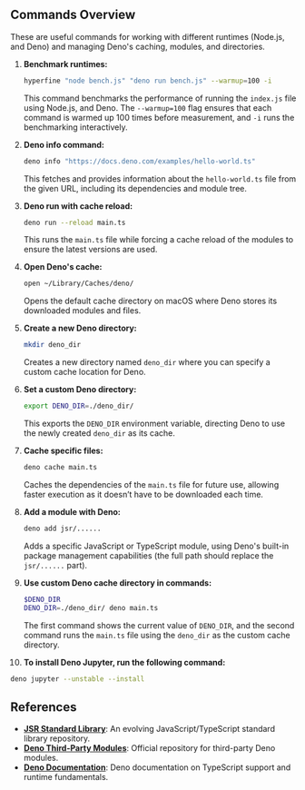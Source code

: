 ## Commands Overview

These are useful commands for working with different runtimes (Node.js, and Deno) and managing Deno's caching, modules, and directories.

1. **Benchmark runtimes:**

   ```bash
   hyperfine "node bench.js" "deno run bench.js" --warmup=100 -i
   ```

   This command benchmarks the performance of running the `index.js` file using Node.js, and Deno. The `--warmup=100` flag ensures that each command is warmed up 100 times before measurement, and `-i` runs the benchmarking interactively.

2. **Deno info command:**

   ```bash
   deno info "https://docs.deno.com/examples/hello-world.ts"
   ```

   This fetches and provides information about the `hello-world.ts` file from the given URL, including its dependencies and module tree.

3. **Deno run with cache reload:**

   ```bash
   deno run --reload main.ts
   ```

   This runs the `main.ts` file while forcing a cache reload of the modules to ensure the latest versions are used.

4. **Open Deno's cache:**

   ```bash
   open ~/Library/Caches/deno/
   ```

   Opens the default cache directory on macOS where Deno stores its downloaded modules and files.

5. **Create a new Deno directory:**

   ```bash
   mkdir deno_dir
   ```

   Creates a new directory named `deno_dir` where you can specify a custom cache location for Deno.

6. **Set a custom Deno directory:**

   ```bash
   export DENO_DIR=./deno_dir/
   ```

   This exports the `DENO_DIR` environment variable, directing Deno to use the newly created `deno_dir` as its cache.

7. **Cache specific files:**

   ```bash
   deno cache main.ts
   ```

   Caches the dependencies of the `main.ts` file for future use, allowing faster execution as it doesn’t have to be downloaded each time.

8. **Add a module with Deno:**

   ```bash
   deno add jsr/......
   ```

   Adds a specific JavaScript or TypeScript module, using Deno's built-in package management capabilities (the full path should replace the `jsr/......` part).

9. **Use custom Deno cache directory in commands:**

   ```bash
   $DENO_DIR
   DENO_DIR=./deno_dir/ deno main.ts
   ```

   The first command shows the current value of `DENO_DIR`, and the second command runs the `main.ts` file using the `deno_dir` as the custom cache directory.

10. **To install Deno Jupyter, run the following command:**

```bash
deno jupyter --unstable --install
```

## References

- **[JSR Standard Library](https://jsr.io/@std)**: An evolving JavaScript/TypeScript standard library repository.
- **[Deno Third-Party Modules](https://deno.land/x)**: Official repository for third-party Deno modules.
- **[Deno Documentation](https://docs.deno.com/runtime/fundamentals/typescript/)**: Deno documentation on TypeScript support and runtime fundamentals.
